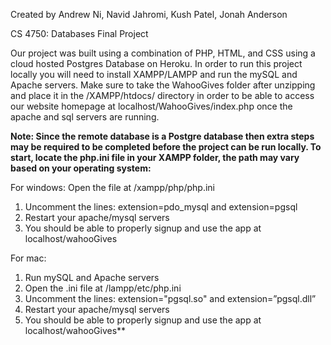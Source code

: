 Created by Andrew Ni, Navid Jahromi, Kush Patel, Jonah Anderson

CS 4750: Databases
Final Project 

Our project was built using a combination of PHP, HTML, and CSS using a cloud hosted Postgres Database on Heroku. In order to run this project locally you will need to install XAMPP/LAMPP and run the mySQL and Apache servers. Make sure to take the WahooGives folder after unzipping and place it in the /XAMPP/htdocs/ directory in order to be able to access our website homepage at localhost/WahooGives/index.php once the apache and sql servers are running.

**Note: Since the remote database is a Postgre database then extra steps may be required to be completed before the project can be run locally. To start, locate the php.ini file in your XAMPP folder, the path may vary based on your operating system:**

For windows: 
Open the file at /xampp/php/php.ini
1. Uncomment the lines:
  extension=pdo_mysql and extension=pgsql
3. Restart your apache/mysql servers
4. You should be able to properly signup and use the app at localhost/wahooGives

For mac:
1. Run mySQL and Apache servers
2. Open the .ini file at /lampp/etc/php.ini
3. Uncomment the lines:
extension="pgsql.so" and extension=”pgsql.dll”
4. Restart your apache/mysql servers
5. You should be able to properly signup and use the app at localhost/wahooGives**

